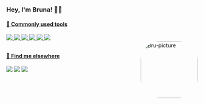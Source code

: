### Hey, I'm Bruna! 🌸✨

<div align="left">
  <a href="https://github.com/BruCamps">
</div>
  
  #### 💎 Commonly used tools
  
  <div style="display: inline_block">
    <img src="https://img.shields.io/badge/HTML5-20232A?style=for-the-badge&logo=html5&logoColor=F95A5A">
    <img src="https://img.shields.io/badge/CSS3-20232A?style=for-the-badge&logo=css3&logoColor=3D80D6">
    <img src="https://img.shields.io/badge/React_Native-20232A?style=for-the-badge&logo=react&logoColor=61DAFB">
    <img src="https://img.shields.io/badge/Node.js-20232A?style=for-the-badge&logo=node.js&logoColor=1BCA72">
    <img src="https://img.shields.io/badge/JavaScript-20232A?style=for-the-badge&logo=javascript&logoColor=F7DF1E">
    <img src="https://img.shields.io/badge/Python-20232A?style=for-the-badge&logo=python&logoColor=1CA1ED">
  </div>
  
  <img align="right" alt="Bru-picture" height="150" style="border-radius:50px;" src="https://cdn.dribbble.com/users/9618070/avatars/normal/a116b1f13d6f4b0da23cd1394b71b2c7.png?1636232668" />
  
  ##
  
  #### 💬 Find me elsewhere
  
  <div>
  <a href="https://www.instagram.com/brucamps_095/" target="_blank"><img src="https://img.shields.io/badge/-Instagram-%23E4405F?style=for-the-badge&logo=instagram&logoColor=white" target="_blank"></a>
    <a href="https://discord.gg/f3WwVfXhR4" target="_blank"><img src="https://img.shields.io/badge/Discord-7271DA?style=for-the-badge&logo=discord&logoColor=white"></a>
  <a href="https://www.linkedin.com/in/bruna-campos-a40418219/" target="_blank"><img src="https://img.shields.io/badge/-LinkedIn-%230077B5?style=for-the-badge&logo=linkedin&logoColor=white" target="_blank"></a> 
  
</div>

